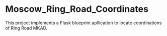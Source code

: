 # Moscow_Ring_Road_Coordinates
This project implements a Flask blueprint apllication to locate coordinations of Ring Road MKAD.
